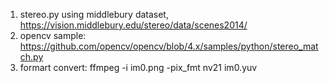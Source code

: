1. stereo.py using middlebury dataset, https://vision.middlebury.edu/stereo/data/scenes2014/
2. opencv sample: https://github.com/opencv/opencv/blob/4.x/samples/python/stereo_match.py
3. formart convert: ffmpeg -i im0.png -pix_fmt nv21 im0.yuv
